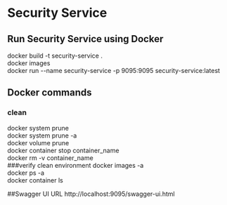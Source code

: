 # Security Service   

## Run Security Service using Docker
docker build -t security-service .      
docker images      
docker run --name security-service -p 9095:9095 security-service:latest   

## Docker commands
### clean
docker system prune      
docker system prune -a   
docker volume prune   
docker container stop container_name   
docker rm -v container_name   
###verify clean environment
docker images -a   
docker ps -a   
docker container ls   

##Swagger UI URL
http://localhost:9095/swagger-ui.html
